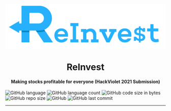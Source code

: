 <p align="center">
  <a href="https://github.com/rushilwiz/reinvest">
    <img src=".github/header.png" alt="Logo">
  </a>

  <h1 align="center">ReInvest</h1>
  <h4 align="center">Making stocks profitable for everyone (HackViolet 2021 Submission)</h2>

</p>

![GitHub language](https://img.shields.io/github/languages/top/rushilwiz/reinvest?color=FF6663)
![GitHub language count](https://img.shields.io/github/languages/count/rushilwiz/reinvest?color=FEB144)
![GitHub code size in bytes](https://img.shields.io/github/languages/code-size/rushilwiz/reinvest?color=FAFD7B)
![GitHub repo size](https://img.shields.io/github/repo-size/rushilwiz/reinvest?color=9EE09E)
![GitHub](https://img.shields.io/github/license/rushilwiz/reinvest?color=9EC1CF)
![GitHub last commit](https://img.shields.io/github/last-commit/rushilwiz/reinvest?color=CC99C9)

---
